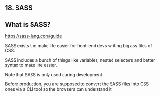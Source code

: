 ## 18. SASS

## What is SASS?

https://sass-lang.com/guide

SASS exists the make life easier for front-end devs writing big ass files of CSS.

SASS includes a bunch of things like variables, nested selectors and better syntax to make life easier.

Note that SASS is only used during development.

Before production, you are supposed to convert the SASS files into CSS ones via a CLI tool so the browsers can understand it.
